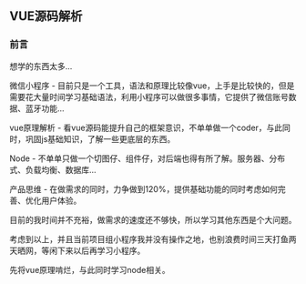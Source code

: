 ## VUE源码解析

### 前言

想学的东西太多...

微信小程序 - 目前只是一个工具，语法和原理比较像vue，上手是比较快的，但是需要花大量时间学习基础语法，利用小程序可以做很多事情，它提供了微信账号数据、蓝牙功能...

vue原理解析 - 看vue源码能提升自己的框架意识，不单单做一个coder，与此同时，巩固js基础知识，了解一些更底层的东西。

Node - 不单单只做一个切图仔、组件仔，对后端也得有所了解。服务器、分布式、负载均衡、数据库...

产品思维 - 在做需求的同时，力争做到120%，提供基础功能的同时考虑如何完善、优化用户体验。


目前的我时间并不充裕，做需求的速度还不够快，所以学习其他东西是个大问题。

考虑到以上，并且当前项目组小程序我并没有操作之地，也别浪费时间三天打鱼两天晒网，等闲下来以后再学习小程序。

先将vue原理啃烂，与此同时学习node相关。
